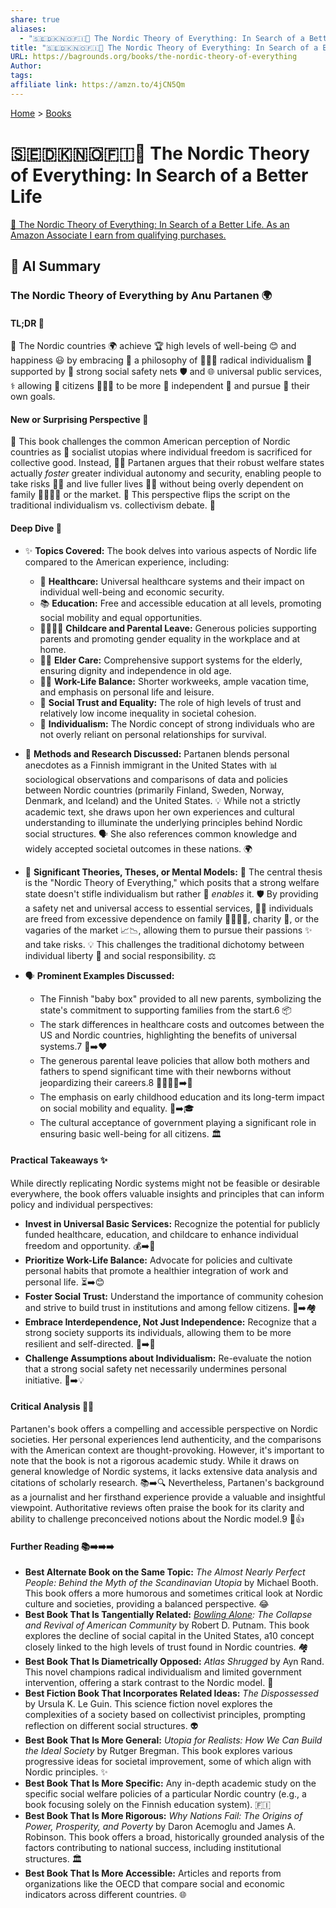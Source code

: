 ```yaml
---
share: true
aliases:
  - "🇸🇪🇩🇰🇳🇴🇫🇮🧩 The Nordic Theory of Everything: In Search of a Better Life"
title: "🇸🇪🇩🇰🇳🇴🇫🇮🧩 The Nordic Theory of Everything: In Search of a Better Life"
URL: https://bagrounds.org/books/the-nordic-theory-of-everything
Author: 
tags: 
affiliate link: https://amzn.to/4jCN5Qm
---
```

[Home](../index.md) > [Books](./index.md)  
# 🇸🇪🇩🇰🇳🇴🇫🇮🧩 The Nordic Theory of Everything: In Search of a Better Life  
[🛒 The Nordic Theory of Everything: In Search of a Better Life. As an Amazon Associate I earn from qualifying purchases.](https://amzn.to/4jCN5Qm)  
  
## 🤖 AI Summary  
### The Nordic Theory of Everything by Anu Partanen 🌍  
  
#### TL;DR 📝  
  
🌟 The Nordic countries 🌍 achieve 🏆 high levels of well-being 😊 and happiness 😃 by embracing 🤗 a philosophy of 🧑‍🤝‍🧑 radical individualism 💪 supported by 🤝 strong social safety nets 🛡️ and 🌐 universal public services, ⚕️ allowing 🔑 citizens 🧑‍🤝‍🧑 to be more 🧍 independent 💫 and pursue 🎯 their own goals.  
  
#### New or Surprising Perspective 🤔  
  
📖 This book challenges the common American perception of Nordic countries as 🏡 socialist utopias where individual freedom is sacrificed for collective good. Instead, 👩‍⚖️ Partanen argues that their robust welfare states actually _foster_ greater individual autonomy and security, enabling people to take risks 🧗‍♀️ and live fuller lives 🧘‍♀️ without being overly dependent on family 👨‍👩‍👧‍👦 or the market. 🤯 This perspective flips the script on the traditional individualism vs. collectivism debate. 🔄  
  
#### Deep Dive 🧐  
  
- ✨ **Topics Covered:** The book delves into various aspects of Nordic life compared to the American experience, including:  
  
    - 🏥 **Healthcare:** Universal healthcare systems and their impact on individual well-being and economic security.  
    - 📚 **Education:** Free and accessible education at all levels, promoting social mobility and equal opportunities.  
    - 👨‍👩‍👧‍👦 **Childcare and Parental Leave:** Generous policies supporting parents and promoting gender equality in the workplace and at home.  
    - 👵👴 **Elder Care:** Comprehensive support systems for the elderly, ensuring dignity and independence in old age.  
    - 🧘‍♀️ **Work-Life Balance:** Shorter workweeks, ample vacation time, and emphasis on personal life and leisure.  
    - 🤝 **Social Trust and Equality:** The role of high levels of trust and relatively low income inequality in societal cohesion.  
    - 💪 **Individualism:** The Nordic concept of strong individuals who are not overly reliant on personal relationships for survival.  
  
- 🔬 **Methods and Research Discussed:** Partanen blends personal anecdotes as a Finnish immigrant in the United States with 📊 sociological observations and comparisons of data and policies between Nordic countries (primarily Finland, Sweden, Norway, Denmark, and Iceland) and the United States. 💡 While not a strictly academic text, she draws upon her own experiences and cultural understanding to illuminate the underlying principles behind Nordic social structures. 🗣️ She also references common knowledge and widely accepted societal outcomes in these nations. 🌍  
  
- 🧠 **Significant Theories, Theses, or Mental Models:** 📌 The central thesis is the "Nordic Theory of Everything," which posits that a strong welfare state doesn't stifle individualism but rather 🚀 _enables_ it. 🛡️ By providing a safety net and universal access to essential services, 🧑‍💼 individuals are freed from excessive dependence on family 👨‍👩‍👧‍👦, charity 💖, or the vagaries of the market 📈📉, allowing them to pursue their passions ✨ and take risks. 💡 This challenges the traditional dichotomy between individual liberty 🗽 and social responsibility. ⚖️  
  
- 🗣️ **Prominent Examples Discussed:**  
  
    - The Finnish "baby box" provided to all new parents, symbolizing the state's commitment to supporting families from the start.6 📦  
    - The stark differences in healthcare costs and outcomes between the US and Nordic countries, highlighting the benefits of universal systems.7 💸➡️❤️  
    - The generous parental leave policies that allow both mothers and fathers to spend significant time with their newborns without jeopardizing their careers.8 👨‍👩‍👧‍👦➡️💼  
    - The emphasis on early childhood education and its long-term impact on social mobility and equality. 👶➡️🎓  
    - The cultural acceptance of government playing a significant role in ensuring basic well-being for all citizens. 🏛️  
  
#### Practical Takeaways ✨  
  
While directly replicating Nordic systems might not be feasible or desirable everywhere, the book offers valuable insights and principles that can inform policy and individual perspectives:  
  
- **Invest in Universal Basic Services:** Recognize the potential for publicly funded healthcare, education, and childcare to enhance individual freedom and opportunity. 💰➡️🚀  
- **Prioritize Work-Life Balance:** Advocate for policies and cultivate personal habits that promote a healthier integration of work and personal life. ⏳➡️😊  
- **Foster Social Trust:** Understand the importance of community cohesion and strive to build trust in institutions and among fellow citizens. 🤗➡️🏘️  
- **Embrace Interdependence, Not Just Independence:** Recognize that a strong society supports its individuals, allowing them to be more resilient and self-directed. 🤝➡️🌱  
- **Challenge Assumptions about Individualism:** Re-evaluate the notion that a strong social safety net necessarily undermines personal initiative. 🤔➡️💡  
  
#### Critical Analysis 🤔🔬  
  
Partanen's book offers a compelling and accessible perspective on Nordic societies. Her personal experiences lend authenticity, and the comparisons with the American context are thought-provoking. However, it's important to note that the book is not a rigorous academic study. While it draws on general knowledge of Nordic systems, it lacks extensive data analysis and citations of scholarly research. 📚➡️🔍 Nevertheless, Partanen's background as a journalist and her firsthand experience provide a valuable and insightful viewpoint. Authoritative reviews often praise the book for its clarity and ability to challenge preconceived notions about the Nordic model.9 📰👍  
  
#### Further Reading 📚➡️➡️➡️  
  
- **Best Alternate Book on the Same Topic:** _The Almost Nearly Perfect People: Behind the Myth of the Scandinavian Utopia_ by Michael Booth. This book offers a more humorous and sometimes critical look at Nordic culture and societies, providing a balanced perspective. 😂  
- **Best Book That Is Tangentially Related:** _[Bowling Alone](./bowling-alone.md): The Collapse and Revival of American Community_ by Robert D. Putnam. This book explores the decline of social capital in the United States, a10 concept closely linked to the high levels of trust found in Nordic countries. 🏘️  
- **Best Book That Is Diametrically Opposed:** _Atlas Shrugged_ by Ayn Rand. This novel champions radical individualism and limited government intervention, offering a stark contrast to the Nordic model. 🗽  
- **Best Fiction Book That Incorporates Related Ideas:** _The Dispossessed_ by Ursula K. Le Guin. This science fiction novel explores the complexities of a society based on collectivist principles, prompting reflection on different social structures. 👽  
- **Best Book That Is More General:** _Utopia for Realists: How We Can Build the Ideal Society_ by Rutger Bregman. This book explores various progressive ideas for societal improvement, some of which align with Nordic principles. ✨  
- **Best Book That Is More Specific:** Any in-depth academic study on the specific social welfare policies of a particular Nordic country (e.g., a book focusing solely on the Finnish education system). 🇫🇮  
- **Best Book That Is More Rigorous:** _Why Nations Fail: The Origins of Power, Prosperity, and Poverty_ by Daron Acemoglu and James A. Robinson. This book offers a broad, historically grounded analysis of the factors contributing to national success, including institutional structures. 🏛️  
- **Best Book That Is More Accessible:** Articles and reports from organizations like the OECD that compare social and economic indicators across different countries. 🌐  

